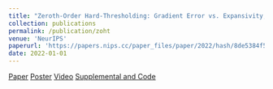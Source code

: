```yaml
---
title: "Zeroth-Order Hard-Thresholding: Gradient Error vs. Expansivity, **William de Vazelhes**, Hualin Zhang, Huimin Wu, Xiao-Tong Yuan, Bin Gu"
collection: publications
permalink: /publication/zoht
venue: 'NeurIPS'
paperurl: 'https://papers.nips.cc/paper_files/paper/2022/hash/8de5384f522efff26884559599c09312-Abstract-Conference.html'
date: 2022-01-01
---
```

[Paper](https://papers.nips.cc/paper_files/paper/2022/hash/8de5384f522efff26884559599c09312-Abstract-Conference.html)
[Poster](https://drive.google.com/file/d/1YvczvI1jcRV83meMKG5qVKlFV3yOxjMT/view?usp=sharing)
[Video](https://slideslive.com/38991467)
[Supplemental and Code](https://proceedings.neurips.cc/paper_files/paper/2022/file/8de5384f522efff26884559599c09312-Supplemental-Conference.zip)